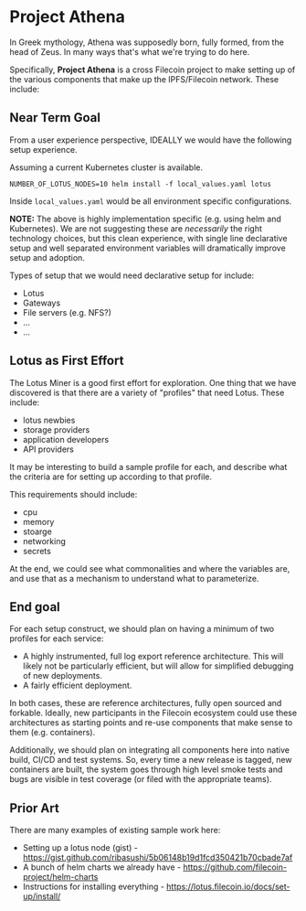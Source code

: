 # Project Athena

In Greek mythology, Athena was supposedly born, fully formed, from the head of Zeus. In many ways that's what we're trying to do here.

Specifically, **Project Athena** is a cross Filecoin project to make setting up of the various components that make up the IPFS/Filecoin network. These include:

## Near Term Goal

From a user experience perspective, IDEALLY we would have the following setup experience. 

Assuming a current Kubernetes cluster is available.
```
NUMBER_OF_LOTUS_NODES=10 helm install -f local_values.yaml lotus
```

Inside `local_values.yaml` would be all environment specific configurations. 

**NOTE:** The above is highly implementation specific (e.g. using helm and Kubernetes). We are not suggesting these are *necessarily* the right technology choices, but this clean experience, with single line declarative setup and well separated environment variables will dramatically improve setup and adoption.

Types of setup that we would need declarative setup for include:
- Lotus
- Gateways
- File servers (e.g. NFS?)
- ...
- ...

## Lotus as First Effort

The Lotus Miner is a good first effort for exploration. One thing that we have discovered is that there are a variety of "profiles" that need Lotus. These include:
- lotus newbies
- storage providers
- application developers
- API providers

It may be interesting to build a sample profile for each, and describe what the criteria are for setting up according to that profile. 

This requirements should include:

- cpu
- memory
- stoarge
- networking
- secrets

At the end, we could see what commonalities and where the variables are, and use that as a mechanism to understand what to parameterize.

## End goal
For each setup construct, we should plan on having a minimum of two profiles for each service:
- A highly instrumented, full log export reference architecture. This will likely not be particularly efficient, but will allow for simplified debugging of new deployments.
- A fairly efficient deployment.

In both cases, these are reference architectures, fully open sourced and forkable. Ideally, new participants in the Filecoin ecosystem could use these architectures as starting points and re-use components that make sense to them (e.g. containers).

Additionally, we should plan on integrating all components here into native build, CI/CD and test systems. So, every time a new release is tagged, new containers are built, the system goes through high level smoke tests and bugs are visible in test coverage (or filed with the appropriate teams).

## Prior Art

There are many examples of existing sample work here:
- Setting up a lotus node (gist) - https://gist.github.com/ribasushi/5b06148b19d1fcd350421b70cbade7af
- A bunch of helm charts we already have - https://github.com/filecoin-project/helm-charts
- Instructions for installing everything -  https://lotus.filecoin.io/docs/set-up/install/

